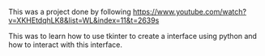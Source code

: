 This was a project done by following https://www.youtube.com/watch?v=XKHEtdqhLK8&list=WL&index=11&t=2639s 

This was to learn how to use tkinter to create a interface using python and how to interact with this interface.
